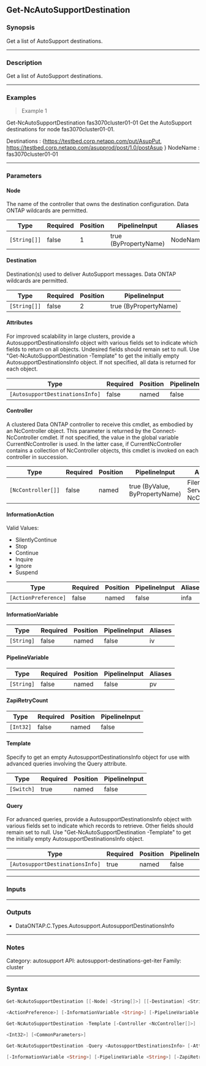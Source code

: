 Get-NcAutoSupportDestination
----------------------------

### Synopsis
Get a list of AutoSupport destinations.

---

### Description

Get a list of AutoSupport destinations.

---

### Examples
> Example 1

Get-NcAutoSupportDestination fas3070cluster01-01
Get the AutoSupport destinations for node fas3070cluster01-01.

Destinations : {https://testbed.corp.netapp.com/put/AsupPut, https://testbed.corp.netapp.com/asupprod/post/1.0/postAsup
               }
NodeName     : fas3070cluster01-01

---

### Parameters
#### **Node**
The name of the controller that owns the destination configuration.  Data ONTAP wildcards are permitted.

|Type        |Required|Position|PipelineInput        |Aliases |
|------------|--------|--------|---------------------|--------|
|`[String[]]`|false   |1       |true (ByPropertyName)|NodeName|

#### **Destination**
Destination(s) used to deliver AutoSupport messages.  Data ONTAP wildcards are permitted.

|Type        |Required|Position|PipelineInput        |
|------------|--------|--------|---------------------|
|`[String[]]`|false   |2       |true (ByPropertyName)|

#### **Attributes**
For improved scalability in large clusters, provide a AutosupportDestinationsInfo object with various fields set to indicate which fields to return on all objects.  Undesired fields should remain set to null.  Use "Get-NcAutoSupportDestination -Template" to get the initially empty AutosupportDestinationsInfo object.  If not specified, all data is returned for each object.

|Type                           |Required|Position|PipelineInput|
|-------------------------------|--------|--------|-------------|
|`[AutosupportDestinationsInfo]`|false   |named   |false        |

#### **Controller**
A clustered Data ONTAP controller to receive this cmdlet, as embodied by an NcController object.  This parameter is returned by the Connect-NcController cmdlet.  If not specified, the value in the global variable CurrentNcController is used.  In the latter case, if CurrentNcController contains a collection of NcController objects, this cmdlet is invoked on each controller in succession.

|Type              |Required|Position|PipelineInput                 |Aliases                          |
|------------------|--------|--------|------------------------------|---------------------------------|
|`[NcController[]]`|false   |named   |true (ByValue, ByPropertyName)|Filer<br/>Server<br/>NcController|

#### **InformationAction**

Valid Values:

* SilentlyContinue
* Stop
* Continue
* Inquire
* Ignore
* Suspend

|Type                |Required|Position|PipelineInput|Aliases|
|--------------------|--------|--------|-------------|-------|
|`[ActionPreference]`|false   |named   |false        |infa   |

#### **InformationVariable**

|Type      |Required|Position|PipelineInput|Aliases|
|----------|--------|--------|-------------|-------|
|`[String]`|false   |named   |false        |iv     |

#### **PipelineVariable**

|Type      |Required|Position|PipelineInput|Aliases|
|----------|--------|--------|-------------|-------|
|`[String]`|false   |named   |false        |pv     |

#### **ZapiRetryCount**

|Type     |Required|Position|PipelineInput|
|---------|--------|--------|-------------|
|`[Int32]`|false   |named   |false        |

#### **Template**
Specify to get an empty AutosupportDestinationsInfo object for use with advanced queries involving the Query attribute.

|Type      |Required|Position|PipelineInput|
|----------|--------|--------|-------------|
|`[Switch]`|true    |named   |false        |

#### **Query**
For advanced queries, provide a AutosupportDestinationsInfo object with various fields set to indicate which records to retrieve.  Other fields should remain set to null.  Use "Get-NcAutoSupportDestination -Template" to get the initially empty AutosupportDestinationsInfo object.

|Type                           |Required|Position|PipelineInput|
|-------------------------------|--------|--------|-------------|
|`[AutosupportDestinationsInfo]`|true    |named   |false        |

---

### Inputs

---

### Outputs
* DataONTAP.C.Types.Autosupport.AutosupportDestinationsInfo

---

### Notes
Category: autosupport
API: autosupport-destinations-get-iter
Family: cluster

---

### Syntax
```PowerShell
Get-NcAutoSupportDestination [[-Node] <String[]>] [[-Destination] <String[]>] [-Attributes <AutosupportDestinationsInfo>] [-Controller <NcController[]>] [-InformationAction 
```
```PowerShell
<ActionPreference>] [-InformationVariable <String>] [-PipelineVariable <String>] [-ZapiRetryCount <Int32>] [<CommonParameters>]
```
```PowerShell
Get-NcAutoSupportDestination -Template [-Controller <NcController[]>] [-InformationAction <ActionPreference>] [-InformationVariable <String>] [-PipelineVariable <String>] [-ZapiRetryCount 
```
```PowerShell
<Int32>] [<CommonParameters>]
```
```PowerShell
Get-NcAutoSupportDestination -Query <AutosupportDestinationsInfo> [-Attributes <AutosupportDestinationsInfo>] [-Controller <NcController[]>] [-InformationAction <ActionPreference>] 
```
```PowerShell
[-InformationVariable <String>] [-PipelineVariable <String>] [-ZapiRetryCount <Int32>] [<CommonParameters>]
```
